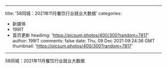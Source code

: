 
---
title: '58同城：2021年11月餐饮行业就业大数据'
categories: 
 - 新媒体
 - 199IT
 - 首页更新
headimg: 'https://picsum.photos/400/300?random=7817'
author: 199IT
comments: false
date: Thu, 09 Dec 2021 09:24:36 GMT
thumbnail: 'https://picsum.photos/400/300?random=7817'
---

<div>   
58同城：2021年11月餐饮行业就业大数据  
</div>
            